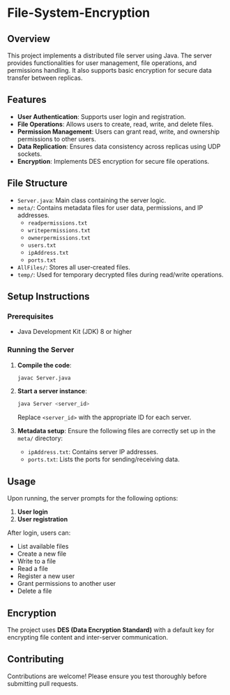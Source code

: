 # File-System-Encryption

## Overview
This project implements a distributed file server using Java. The server provides functionalities for user management, file operations, and permissions handling. It also supports basic encryption for secure data transfer between replicas.

## Features
- **User Authentication**: Supports user login and registration.
- **File Operations**: Allows users to create, read, write, and delete files.
- **Permission Management**: Users can grant read, write, and ownership permissions to other users.
- **Data Replication**: Ensures data consistency across replicas using UDP sockets.
- **Encryption**: Implements DES encryption for secure file operations.

## File Structure
- `Server.java`: Main class containing the server logic.
- `meta/`: Contains metadata files for user data, permissions, and IP addresses.
  - `readpermissions.txt`
  - `writepermissions.txt`
  - `ownerpermissions.txt`
  - `users.txt`
  - `ipAddress.txt`
  - `ports.txt`
- `AllFiles/`: Stores all user-created files.
- `temp/`: Used for temporary decrypted files during read/write operations.

## Setup Instructions

### Prerequisites
- Java Development Kit (JDK) 8 or higher

### Running the Server
1. **Compile the code**:
   ```bash
   javac Server.java
   ```
2. **Start a server instance**:
   ```bash
   java Server <server_id>
   ```
   Replace `<server_id>` with the appropriate ID for each server.

3. **Metadata setup**:
   Ensure the following files are correctly set up in the `meta/` directory:
   - `ipAddress.txt`: Contains server IP addresses.
   - `ports.txt`: Lists the ports for sending/receiving data.

## Usage
Upon running, the server prompts for the following options:
1. **User login**
2. **User registration**

After login, users can:
- List available files
- Create a new file
- Write to a file
- Read a file
- Register a new user
- Grant permissions to another user
- Delete a file

## Encryption
The project uses **DES (Data Encryption Standard)** with a default key for encrypting file content and inter-server communication.

## Contributing
Contributions are welcome! Please ensure you test thoroughly before submitting pull requests.
